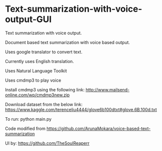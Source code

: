 # Text-summarization-with-voice-output-GUI
Text summarization with voice output.

Document based text summarization with voice based output.

Uses google translator to convert text.

Currently uses English translation.

Uses Natural Language Toolkit

Uses cmdmp3 to play voice

Install cmdmp3 using the following link:
http://www.mailsend-online.com/wp/cmdmp3new.zip

Download dataset from the below link:
https://www.kaggle.com/terenceliu4444/glove6b100dtxt#glove.6B.100d.txt

To run:
python main.py

Code modified from https://github.com/ArunaMokara/voice-based-text-summarization

UI by: https://github.com/TheSoulReaperr
